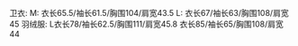 卫衣:
    M: 衣长65.5/袖长61.5/胸围104/肩宽43.5
    L: 衣长67/袖长63/胸围108/肩宽45
羽绒服:
    L衣长78/袖长62.5/胸围111/肩宽45.8
    衣长85/袖长65/胸围108/肩宽44
